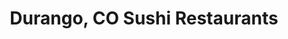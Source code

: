 ---
layout: city
title: Durango, CO Sushi Restaurants
permalink: /colorado/durango/
stateAbbr: CO
stateName: Colorado
cityName: Durango
---